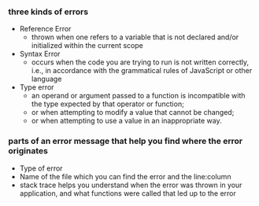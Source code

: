 ### three kinds of errors
- Reference Error
    - thrown when one refers to a variable that is not declared and/or initialized within the current scope
- Syntax Error
    - occurs when the code you are trying to run is not written correctly, i.e., in accordance with the grammatical rules of JavaScript or other language
- Type error
    - an operand or argument passed to a function is incompatible with the type expected by that operator or function;
    - or when attempting to modify a value that cannot be changed;
    - or when attempting to use a value in an inappropriate way.
### parts of an error message that help you find where the error originates
- Type of error
- Name of the file which you can find the error and the line:column
- stack trace  helps you understand when the error was thrown in your application, and what functions were called that led up to the error